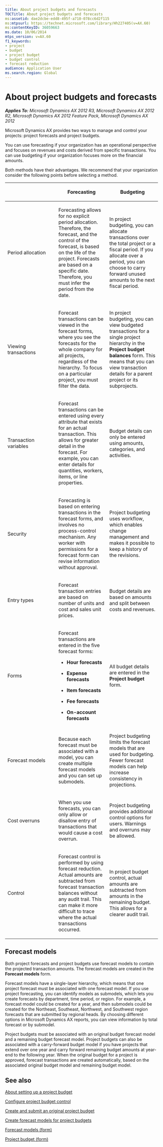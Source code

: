 ```yaml
---
title: About project budgets and forecasts
TOCTitle: About project budgets and forecasts
ms:assetid: dae2dcbe-edd8-495f-a710-078cc6d2f115
ms:mtpsurl: https://technet.microsoft.com/library/Hh227405(v=AX.60)
ms:contentKeyID: 36059663
ms.date: 10/06/2014
mtps_version: v=AX.60
f1_keywords:
- project
- budget
- project budget
- budget control
- forecast reduction
audience: Application User
ms.search.region: Global
---
```


# About project budgets and forecasts 


_**Applies To:** Microsoft Dynamics AX 2012 R3, Microsoft Dynamics AX 2012 R2, Microsoft Dynamics AX 2012 Feature Pack, Microsoft Dynamics AX 2012_

Microsoft Dynamics AX provides two ways to manage and control your projects: project forecasts and project budgets.

You can use forecasting if your organization has an operational perspective and focuses on revenues and costs derived from specific transactions. You can use budgeting if your organization focuses more on the financial amounts.

Both methods have their advantages. We recommend that your organization consider the following points before selecting a method.

<table>
<colgroup>
<col style="width: 33%" />
<col style="width: 33%" />
<col style="width: 33%" />
</colgroup>
<thead>
<tr class="header">
<th><p></p></th>
<th><p>Forecasting</p></th>
<th><p>Budgeting</p></th>
</tr>
</thead>
<tbody>
<tr class="odd">
<td><p>Period allocation</p></td>
<td><p>Forecasting allows for no explicit period allocation. Therefore, the forecast, and the control of the forecast, is based on the life of the project. Forecasts are based on a specific date. Therefore, you must infer the period from the date.</p></td>
<td><p>In project budgeting, you can allocate transactions over the total project or a fiscal period. If you allocate over a period, you can choose to carry forward unused amounts to the next fiscal period.</p></td>
</tr>
<tr class="even">
<td><p>Viewing transactions</p></td>
<td><p>Forecast transactions can be viewed in the forecast forms, where you see the forecasts for the whole company for all projects, regardless of the hierarchy. To focus on a particular project, you must filter the data.</p></td>
<td><p>In project budgeting, you can view budgeted transactions for a single project hierarchy in the <strong>Project budget balances</strong> form. This means that you can view transaction details for a parent project or its subprojects.</p></td>
</tr>
<tr class="odd">
<td><p>Transaction variables</p></td>
<td><p>Forecast transactions can be entered using every attribute that exists for an actual transaction. This allows for greater detail in the forecast. For example, you can enter details for quantities, workers, items, or line properties.</p></td>
<td><p>Budget details can only be entered using amounts, categories, and activities.</p></td>
</tr>
<tr class="even">
<td><p>Security</p></td>
<td><p>Forecasting is based on entering transactions in the forecast forms, and involves no process-control mechanism. Any worker with permissions for a forecast form can revise information without approval.</p></td>
<td><p>Project budgeting uses workflow, which enables change management and makes it possible to keep a history of the revisions.</p></td>
</tr>
<tr class="odd">
<td><p>Entry types</p></td>
<td><p>Forecast transaction entries are based on number of units and cost and sales unit prices.</p></td>
<td><p>Budget details are based on amounts and split between costs and revenues.</p></td>
</tr>
<tr class="even">
<td><p>Forms</p></td>
<td><p>Forecast transactions are entered in the five forecast forms:</p>
<ul>
<li><p><strong>Hour forecasts</strong></p></li>
<li><p><strong>Expense forecasts</strong></p></li>
<li><p><strong>Item forecasts</strong></p></li>
<li><p><strong>Fee forecasts</strong></p></li>
<li><p><strong>On-account forecasts</strong></p></li>
</ul></td>
<td><p>All budget details are entered in the <strong>Project budget</strong> form.</p></td>
</tr>
<tr class="odd">
<td><p>Forecast models</p></td>
<td><p>Because each forecast must be associated with a model, you can create multiple forecast models and you can set up submodels.</p></td>
<td><p>Project budgeting limits the forecast models that are used for budgeting. Fewer forecast models can help increase consistency in projections.</p></td>
</tr>
<tr class="even">
<td><p>Cost overruns</p></td>
<td><p>When you use forecasts, you can only allow or disallow entry of transactions that would cause a cost overrun.</p></td>
<td><p>Project budgeting provides additional control options for users. Warnings and overruns may be allowed.</p></td>
</tr>
<tr class="odd">
<td><p>Control</p></td>
<td><p>Forecast control is performed by using forecast reduction. Actual amounts are subtracted from forecast transaction balances without any audit trail. This can make it more difficult to trace where the actual transactions occurred.</p></td>
<td><p>In project budget control, actual amounts are subtracted from amounts in the remaining budget. This allows for a clearer audit trail.</p></td>
</tr>
</tbody>
</table>


## Forecast models

Both project forecasts and project budgets use forecast models to contain the projected transaction amounts. The forecast models are created in the **Forecast models** form.

Forecast models have a single-layer hierarchy, which means that one project forecast must be associated with one forecast model. If you use project forecasting, you can identify models as submodels, which lets you create forecasts by department, time period, or region. For example, a forecast model could be created for a year, and then submodels could be created for the Northeast, Southeast, Northwest, and Southwest region forecasts that are submitted by regional heads. By choosing different options in Microsoft Dynamics AX reports, you can view information by total forecast or by submodel.

Project budgets must be associated with an original budget forecast model and a remaining budget forecast model. Project budgets can also be associated with a carry-forward budget model if you have projects that extend over one year and carry forward remaining budget amounts at year-end to the following year. When the original budget for a project is approved, forecast transactions are created automatically, based on the associated original budget model and remaining budget model.

## See also

[About setting up a project budget](about-setting-up-a-project-budget.md)

[Configure project budget control](configure-project-budget-control.md)

[Create and submit an original project budget](create-and-submit-an-original-project-budget.md)

[Create forecast models for project budgets](create-forecast-models-for-project-budgets.md)

[Forecast models (form)](https://technet.microsoft.com/library/aa620573\(v=ax.60\))

[Project budget (form)](https://technet.microsoft.com/library/hh227438\(v=ax.60\))

  



